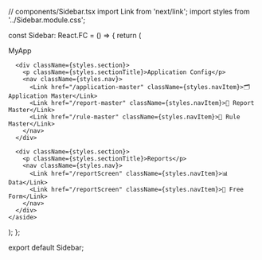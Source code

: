 // components/Sidebar.tsx
import Link from 'next/link';
import styles from '../Sidebar.module.css';

const Sidebar: React.FC = () => {
  return (
    <aside className={styles.sidebar}>
      <div className={styles.logo}>MyApp</div>

      <div className={styles.section}>
        <p className={styles.sectionTitle}>Application Config</p>
        <nav className={styles.nav}>
          <Link href="/application-master" className={styles.navItem}>🗂 Application Master</Link>
          <Link href="/report-master" className={styles.navItem}>📑 Report Master</Link>
          <Link href="/rule-master" className={styles.navItem}>📘 Rule Master</Link>
        </nav>
      </div>

      <div className={styles.section}>
        <p className={styles.sectionTitle}>Reports</p>
        <nav className={styles.nav}>
          <Link href="/reportScreen" className={styles.navItem}>📊 Data</Link>
          <Link href="/reportScreen" className={styles.navItem}>📝 Free Form</Link>
        </nav>
      </div>
    </aside>
  );
};

export default Sidebar;
